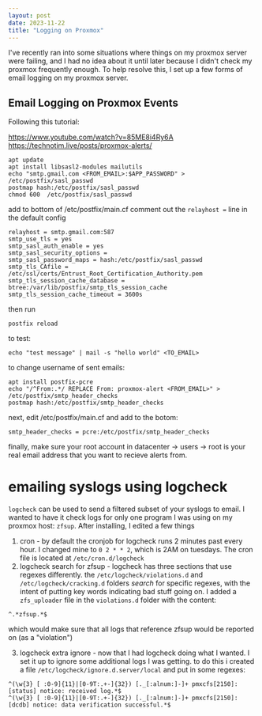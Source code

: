 ```yaml
---
layout: post
date: 2023-11-22
title: "Logging on Proxmox"
---
```


I've recently ran into some situations where things on my proxmox server were failing, and I had no idea about it until later because I didn't check my proxmox frequently enough. To help resolve this, I set up a few forms of email logging on my proxmox server.

## Email Logging on Proxmox Events

Following this tutorial: 

https://www.youtube.com/watch?v=85ME8i4Ry6A
https://technotim.live/posts/proxmox-alerts/

```
apt update 
apt install libsasl2-modules mailutils
echo "smtp.gmail.com <FROM_EMAIL>:$APP_PASSWORD" > /etc/postfix/sasl_passwd
postmap hash:/etc/postfix/sasl_passwd 
chmod 600  /etc/postfix/sasl_passwd
```

add to bottom of /etc/postfix/main.cf
comment out the `relayhost =` line in the default config
```
relayhost = smtp.gmail.com:587
smtp_use_tls = yes
smtp_sasl_auth_enable = yes
smtp_sasl_security_options = 
smtp_sasl_password_maps = hash:/etc/postfix/sasl_passwd 
smtp_tls_CAfile = /etc/ssl/certs/Entrust_Root_Certification_Authority.pem
smtp_tls_session_cache_database = btree:/var/lib/postfix/smtp_tls_session_cache
smtp_tls_session_cache_timeout = 3600s
```

then run

```
postfix reload
```

to test: 

```
echo "test message" | mail -s "hello world" <TO_EMAIL>
```

to change username of sent emails:

```
apt install postfix-pcre
echo "/^From:.*/ REPLACE From: proxmox-alert <FROM_EMAIL>" > /etc/postfix/smtp_header_checks
postmap hash:/etc/postfix/smtp_header_checks
```
next, edit /etc/postfix/main.cf and add to the botom:

```
smtp_header_checks = pcre:/etc/postfix/smtp_header_checks
```

finally, make sure your root account in datacenter -> users -> root is your real email address that you want to recieve alerts from.

# emailing syslogs using logcheck

`logcheck` can be used to send a filtered subset of your syslogs to email. I wanted to have it check logs for only one program I was using on my proxmox host: `zfsup`.  After installing, I edited a few things

1. cron - by default the cronjob for logcheck runs 2 minutes past every hour. I changed mine to `0 2 * * 2`, which is 2AM on tuesdays. The cron file is located at `/etc/cron.d/logcheck`
2.  logcheck search for zfsup - logcheck has three sections that use regexes differently. the `/etc/logcheck/violations.d` and `/etc/logcheck/cracking.d` folders _search_ for specific regexes, with the intent of putting key words indicating bad stuff going on. I added a `zfs_uploader` file in the `violations.d` folder with the content: 

```
^.*zfsup.*$
```

which would make sure that all logs that reference zfsup would be reported on (as a "violation")

3. logcheck extra ignore - now that I had logcheck doing what I wanted. I set it up to ignore some additional logs I was getting. to do this i created a file `/etc/logcheck/ignore.d.server/local` and put in some regexes:

```
^(\w{3} [ :0-9]{11}|[0-9T:.+-]{32}) [._[:alnum:]-]+ pmxcfs[2150]: [status] notice: received log.*$
^(\w{3} [ :0-9]{11}|[0-9T:.+-]{32}) [._[:alnum:]-]+ pmxcfs[2150]: [dcdb] notice: data verification successful.*$
```
